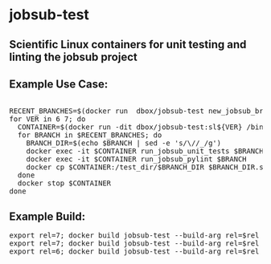 # jobsub-test
## Scientific Linux containers for unit testing and linting the jobsub project

## Example Use Case:
<pre>

RECENT_BRANCHES=$(docker run  dbox/jobsub-test new_jobsub_branches 7)
for VER in 6 7; do
  CONTAINER=$(docker run -dit dbox/jobsub-test:sl${VER} /bin/bash)
  for BRANCH in $RECENT_BRANCHES; do
    BRANCH_DIR=$(echo $BRANCH | sed -e 's/\//_/g')
    docker exec -it $CONTAINER run_jobsub_unit_tests $BRANCH
    docker exec -it $CONTAINER run_jobsub_pylint $BRANCH
    docker cp $CONTAINER:/test_dir/$BRANCH_DIR $BRANCH_DIR.sl${VER}
  done
  docker stop $CONTAINER
done
</pre>

## Example Build:
<pre>
export rel=7; docker build jobsub-test --build-arg rel=$rel --tag $(whoami)/jobsub-test:latest
export rel=7; docker build jobsub-test --build-arg rel=$rel --tag $(whoami)/jobsub-test:sl${rel}
export rel=6; docker build jobsub-test --build-arg rel=$rel --tag $(whoami)/jobsub-test:sl${rel}
</pre>




